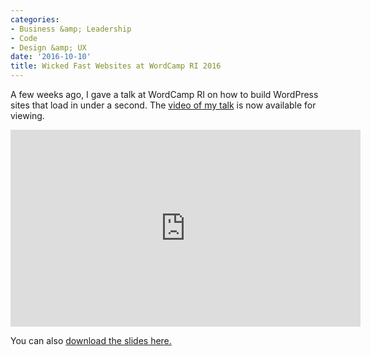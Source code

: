 ```yaml
---
categories:
- Business &amp; Leadership
- Code
- Design &amp; UX
date: '2016-10-10'
title: Wicked Fast Websites at WordCamp RI 2016
---
```


A few weeks ago, I gave a talk at WordCamp RI on how to build WordPress sites that load in under a second. The [video of my talk](http://wordpress.tv/2016/10/07/chris-ferdinandi-wicked-fast-wordpress/) is now available for viewing.

<iframe width="560" height="315" src="https://videopress.com/embed/bpEpxTgN" frameborder="0" allowfullscreen></iframe>

You can also [download the slides here.](https://speakerdeck.com/cferdinandi/wicked-fast-websites-wordcamp-ri-2016)